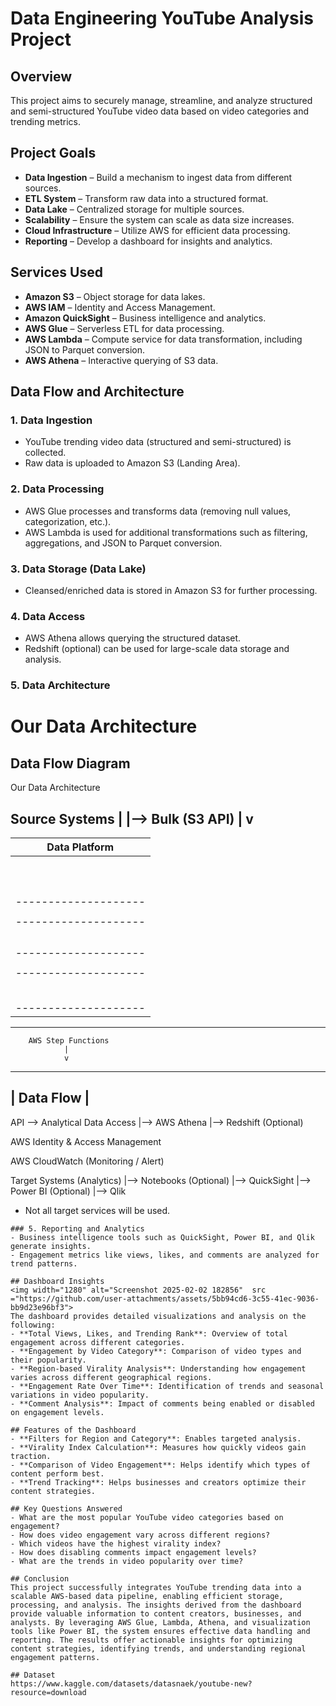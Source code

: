 # Data Engineering YouTube Analysis Project

## Overview
This project aims to securely manage, streamline, and analyze structured and semi-structured YouTube video data based on video categories and trending metrics.

## Project Goals
- **Data Ingestion** – Build a mechanism to ingest data from different sources.
- **ETL System** – Transform raw data into a structured format.
- **Data Lake** – Centralized storage for multiple sources.
- **Scalability** – Ensure the system can scale as data size increases.
- **Cloud Infrastructure** – Utilize AWS for efficient data processing.
- **Reporting** – Develop a dashboard for insights and analytics.

## Services Used
- **Amazon S3** – Object storage for data lakes.
- **AWS IAM** – Identity and Access Management.
- **Amazon QuickSight** – Business intelligence and analytics.
- **AWS Glue** – Serverless ETL for data processing.
- **AWS Lambda** – Compute service for data transformation, including JSON to Parquet conversion.
- **AWS Athena** – Interactive querying of S3 data.

## Data Flow and Architecture
### 1. Data Ingestion
- YouTube trending video data (structured and semi-structured) is collected.
- Raw data is uploaded to Amazon S3 (Landing Area).

### 2. Data Processing
- AWS Glue processes and transforms data (removing null values, categorization, etc.).
- AWS Lambda is used for additional transformations such as filtering, aggregations, and JSON to Parquet conversion.

### 3. Data Storage (Data Lake)
- Cleansed/enriched data is stored in Amazon S3 for further processing.

### 4. Data Access
- AWS Athena allows querying the structured dataset.
- Redshift (optional) can be used for large-scale data storage and analysis.

### 5. Data Architecture
# Our Data Architecture

## Data Flow Diagram
Our Data Architecture

Source Systems
   |
   |--> Bulk (S3 API)
           |
           v
   --------------------------
   |      Data Platform      |
   |  --------------------   |
   |  |      Data Lake   |   |
   |  |-----------------|   |
   |  |  S3 Landing     |   |
   |  |  Area          |   |
   |  |---------------|   |
   |  |  S3 Cleansed  |   |
   |  |  / Enriched   |   |
   |  |---------------|   |
   |  |  S3 Analytics |   |
   |  |  / Reporting  |   |
   |  --------------------   |
   |                        |
   |  --------------------   |
   |  |  Data Processing  |  |
   |  |------------------|  |
   |  |  AWS Glue       |  |
   |  |  AWS Lambda    |  |
   |  --------------------   |
   |                        |
   |  --------------------   |
   |  | Data Catalogue   |  |
   |  | & Classification|  |
   |  |------------------|  |
   |  | AWS Glue Data   |  |
   |  | Catalog        |  |
   |  --------------------   |
   --------------------------

        AWS Step Functions
                |
                v
   -----------------------------
   |        Data Flow          |
   -----------------------------

   API --> Analytical Data Access
             |--> AWS Athena
             |--> Redshift (Optional)

   AWS Identity & Access Management

   AWS CloudWatch (Monitoring / Alert)

   Target Systems (Analytics)
     |--> Notebooks (Optional)
     |--> QuickSight
     |--> Power BI (Optional)
     |--> Qlik

* Not all target services will be used.
```
### 5. Reporting and Analytics
- Business intelligence tools such as QuickSight, Power BI, and Qlik generate insights.
- Engagement metrics like views, likes, and comments are analyzed for trend patterns.

## Dashboard Insights
<img width="1280" alt="Screenshot 2025-02-02 182856"  src ="https://github.com/user-attachments/assets/5bb94cd6-3c55-41ec-9036-bb9d23e96bf3">
The dashboard provides detailed visualizations and analysis on the following:
- **Total Views, Likes, and Trending Rank**: Overview of total engagement across different categories.
- **Engagement by Video Category**: Comparison of video types and their popularity.
- **Region-based Virality Analysis**: Understanding how engagement varies across different geographical regions.
- **Engagement Rate Over Time**: Identification of trends and seasonal variations in video popularity.
- **Comment Analysis**: Impact of comments being enabled or disabled on engagement levels.

## Features of the Dashboard
- **Filters for Region and Category**: Enables targeted analysis.
- **Virality Index Calculation**: Measures how quickly videos gain traction.
- **Comparison of Video Engagement**: Helps identify which types of content perform best.
- **Trend Tracking**: Helps businesses and creators optimize their content strategies.

## Key Questions Answered
- What are the most popular YouTube video categories based on engagement?
- How does video engagement vary across different regions?
- Which videos have the highest virality index?
- How does disabling comments impact engagement levels?
- What are the trends in video popularity over time?

## Conclusion
This project successfully integrates YouTube trending data into a scalable AWS-based data pipeline, enabling efficient storage, processing, and analysis. The insights derived from the dashboard provide valuable information to content creators, businesses, and analysts. By leveraging AWS Glue, Lambda, Athena, and visualization tools like Power BI, the system ensures effective data handling and reporting. The results offer actionable insights for optimizing content strategies, identifying trends, and understanding regional engagement patterns.

## Dataset
https://www.kaggle.com/datasets/datasnaek/youtube-new?resource=download

